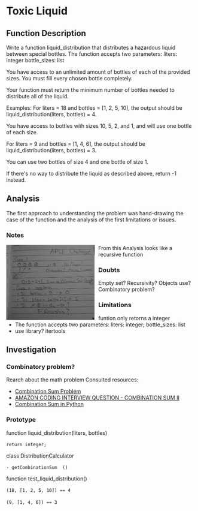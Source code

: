 # Toxic Liquid
## Function Description
Write a function liquid_distribution that distributes a hazardous liquid between special bottles.
The function accepts two parameters:
liters: integer
bottle_sizes: list

You have access to an unlimited amount of bottles of each of the provided sizes.
You must fill every chosen bottle completely.

Your function must return the minimum number of bottles needed to distribute all of the liquid.

Examples:
For liters = 18 and bottles = [1, 2, 5, 10],
the output should be
liquid_distribution(liters, bottles) = 4.

You have access to bottles with sizes 10, 5, 2, and 1, and will use one bottle of each size.

For liters = 9 and bottles = [1, 4, 6],
the output should be
liquid_distribution(liters, bottles) = 3.

You can use two bottles of size 4 and one bottle of size 1.

If there's no way to distribute the liquid as described above, return -1 instead.

## Analysis

The first approach to understanding the problem was hand-drawing the case of the function and the analysis of the first limitations or issues.

### Notes
<img src="notes.jpg"
     alt="Rubio Haro Challenge notes"
     style="float: left; margin-right: 10px; height: 200px" />

From this Analysis looks like a recursive function
### Doubts 
Empty set?
Recursivity?
Objects use?
Combinatory problem?

### Limitations 
- funtion only retorns a integer
- The function accepts two parameters: liters: integer; bottle_sizes: list
- use library? itertools

## Investigation
### Combinatory problem?
Rearch about the math problem 
Consulted resources: 

- [Combination Sum Problem](https://www.codeguru.com/cpp/cpp/algorithms/combinations/article.php/c15409/Dynamic-Programming-Combination-Sum-Problem.htm)
- [AMAZON CODING INTERVIEW QUESTION - COMBINATION SUM II ](https://www.youtube.com/watch?v=IER1ducXujU)
- [Combination Sum in Python](https://www.tutorialspoint.com/combination-sum-in-python)
### Prototype  


function liquid_distribution(liters, bottles)  

    return integer;  


class DistributionCalculator  

    - getCombinationSum  ()


function test_liquid_distribution()  

    (18, [1, 2, 5, 10]) == 4  

    (9, [1, 4, 6]) == 3  



<!-- ![notes]() -->
